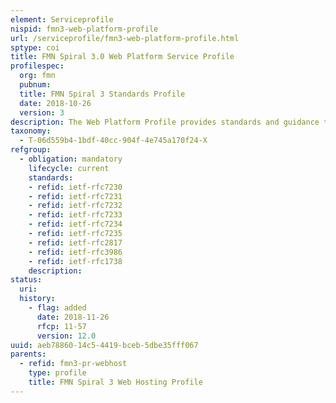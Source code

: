 ```yaml
---
element: Serviceprofile
nispid: fmn3-web-platform-profile
url: /serviceprofile/fmn3-web-platform-profile.html
sptype: coi
title: FMN Spiral 3.0 Web Platform Service Profile
profilespec:
  org: fmn
  pubnum: 
  title: FMN Spiral 3 Standards Profile
  date: 2018-10-26
  version: 3
description: The Web Platform Profile provides standards and guidance to enable web technology on federated mission networks.
taxonomy:
  - T-06d559b4-1bdf-40cc-904f-4e745a170f24-X
refgroup:
  - obligation: mandatory
    lifecycle: current
    standards: 
    - refid: ietf-rfc7230
    - refid: ietf-rfc7231
    - refid: ietf-rfc7232
    - refid: ietf-rfc7233
    - refid: ietf-rfc7234
    - refid: ietf-rfc7235
    - refid: ietf-rfc2817
    - refid: ietf-rfc3986
    - refid: ietf-rfc1738
    description: 
status:
  uri: 
  history: 
    - flag: added
      date: 2018-11-26
      rfcp: 11-57
      version: 12.0
uuid: aeb78860-14c5-4419-bceb-5dbe35fff067
parents:
  - refid: fmn3-pr-webhost
    type: profile
    title: FMN Spiral 3 Web Hosting Profile
---
```

